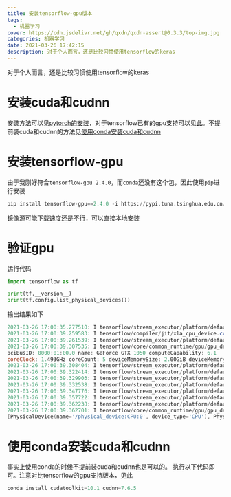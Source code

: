 ```yaml
---
title: 安装tensorflow-gpu版本
tags:
  - 机器学习
cover: https://cdn.jsdelivr.net/gh/qxdn/qxdn-assert@0.3.3/top-img.jpg
categories: 机器学习
date: 2021-03-26 17:42:15
description: 对于个人而言，还是比较习惯使用tensorflow的keras
---
```



对于个人而言，还是比较习惯使用tensorflow的keras
<!--more-->

# 安装cuda和cudnn
安装方法可以见[pytorch的安装](https://qianxu.run/2021/01/18/installpytorch/)，对于tensorflow已有的gpu支持可以见[此](https://tensorflow.google.cn/install/source_windows#gpu)。不提前装cuda和cudnn的方法见[使用conda安装cuda和cudnn](#使用conda安装cuda和cudnn)


# 安装tensorflow-gpu
由于我刚好符合`tensorflow-gpu 2.4.0`，而`conda`还没有这个包，因此使用`pip`进行安装

```python
pip install tensorflow-gpu==2.4.0 -i https://pypi.tuna.tsinghua.edu.cn/simple
```
镜像源可能下载速度还是不行，可以直接本地安装

# 验证gpu
运行代码
```python
import tensorflow as tf

print(tf.__version__)
print(tf.config.list_physical_devices())
```
输出结果如下
```powershell
2021-03-26 17:00:35.277510: I tensorflow/stream_executor/platform/default/dso_loader.cc:49] Successfully opened dynamic library cudart64_110.dll2.4.0
2021-03-26 17:00:39.259583: I tensorflow/compiler/jit/xla_cpu_device.cc:41] Not creating XLA devices, tf_xla_enable_xla_devices not set
2021-03-26 17:00:39.261539: I tensorflow/stream_executor/platform/default/dso_loader.cc:49] Successfully opened dynamic library nvcuda.dll      
2021-03-26 17:00:39.307535: I tensorflow/core/common_runtime/gpu/gpu_device.cc:1720] Found device 0 with properties: 
pciBusID: 0000:01:00.0 name: GeForce GTX 1050 computeCapability: 6.1
coreClock: 1.493GHz coreCount: 5 deviceMemorySize: 2.00GiB deviceMemoryBandwidth: 104.43GiB/s
2021-03-26 17:00:39.308404: I tensorflow/stream_executor/platform/default/dso_loader.cc:49] Successfully opened dynamic library cudart64_110.dll2021-03-26 17:00:39.322068: I tensorflow/stream_executor/platform/default/dso_loader.cc:49] Successfully opened dynamic library cublas64_11.dll 
2021-03-26 17:00:39.322414: I tensorflow/stream_executor/platform/default/dso_loader.cc:49] Successfully opened dynamic library cublasLt64_11.dll
2021-03-26 17:00:39.329903: I tensorflow/stream_executor/platform/default/dso_loader.cc:49] Successfully opened dynamic library cufft64_10.dll  
2021-03-26 17:00:39.332538: I tensorflow/stream_executor/platform/default/dso_loader.cc:49] Successfully opened dynamic library curand64_10.dll 
2021-03-26 17:00:39.347776: I tensorflow/stream_executor/platform/default/dso_loader.cc:49] Successfully opened dynamic library cusolver64_10.dll
2021-03-26 17:00:39.357722: I tensorflow/stream_executor/platform/default/dso_loader.cc:49] Successfully opened dynamic library cusparse64_11.dll
2021-03-26 17:00:39.362238: I tensorflow/stream_executor/platform/default/dso_loader.cc:49] Successfully opened dynamic library cudnn64_8.dll   
2021-03-26 17:00:39.362701: I tensorflow/core/common_runtime/gpu/gpu_device.cc:1862] Adding visible gpu devices: 0
[PhysicalDevice(name='/physical_device:CPU:0', device_type='CPU'), PhysicalDevice(name='/physical_device:GPU:0', device_type='GPU')]
```

# 使用conda安装cuda和cudnn 
事实上使用conda的时候不提前装cuda和cudnn也是可以的。
执行以下代码即可。注意对比tensorflow的gpu支持版本，见[此](https://tensorflow.google.cn/install/source_windows#gpu)
```python
conda install cudatoolkit=10.1 cudnn=7.6.5
```

